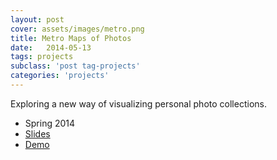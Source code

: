 ```yaml
---
layout: post
cover: assets/images/metro.png
title: Metro Maps of Photos
date:   2014-05-13
tags: projects
subclass: 'post tag-projects'
categories: 'projects'
---
```

Exploring a new way of visualizing personal photo collections.
- Spring 2014
- [Slides](files/metro2014.pdf)
- [Demo](metro/maps.html)